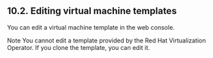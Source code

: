 ## 10.2. Editing virtual machine templates




You can edit a virtual machine template in the web console.

Note
You cannot edit a template provided by the Red Hat Virtualization Operator. If you clone the template, you can edit it.



